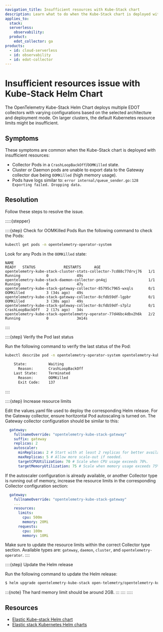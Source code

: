 ```yaml
---
navigation_title: Insufficient resources with Kube-Stack chart
description: Learn what to do when the Kube-Stack chart is deployed with insufficient resources.
applies_to:
  stack:
  serverless:
    observability:
  product:
    edot_collector: ga
products:
  - id: cloud-serverless
  - id: observability
  - id: edot-collector
---
```


# Insufficient resources issue with Kube-Stack Helm Chart

The OpenTelemetry Kube-Stack Helm Chart deploys multiple EDOT collectors with varying configurations based on the selected architecture and deployment mode. On larger clusters, the default Kubernetes resource limits might be insufficient.

## Symptoms   

These symptoms are common when the Kube-Stack chart is deployed with insufficient resources:

- Collector Pods in a `CrashLoopBackOff`/`OOMKilled` state.
- Cluster or Daemon pods are unable to export data to the Gateway collector due being `OOMKilled` (high memory usage). 
- Pods have logs similar to: `error	internal/queue_sender.go:128	Exporting failed. Dropping data.`

## Resolution

Follow these steps to resolve the issue.

:::::{stepper}

::::{step} Check for OOMKilled Pods
Run the following command to check the Pods:

```bash
kubectl get pods -n opentelemetry-operator-system
```

Look for any Pods in the `OOMKilled` state:

```
NAME                                                              READY   STATUS             RESTARTS      AGE
opentelemetry-kube-stack-cluster-stats-collector-7cd88c77drvj76   1/1     Running            0             49s
opentelemetry-kube-stack-daemon-collector-pn4qj                   1/1     Running            0             47s
opentelemetry-kube-stack-gateway-collector-85795c7965-wxqls       0/1     OOMKilled          3 (34s ago)   49s
opentelemetry-kube-stack-gateway-collector-8cfdb59df-lgpbr        0/1     OOMKilled          3 (30s ago)   49s
opentelemetry-kube-stack-gateway-collector-8cfdb59df-s7plz        0/1     CrashLoopBackOff   2 (17s ago)   34s
opentelemetry-kube-stack-opentelemetry-operator-77d46bc4dbv2h6k   2/2     Running            0             3m14s
```
::::

::::{step} Verify the Pod last status

Run the following command to verify the last status of the Pod:

```bash
kubectl describe pod -n opentelemetry-operator-system opentelemetry-kube-stack-gateway-collector-85795c7965-wxqls
 
    State:          Waiting
      Reason:       CrashLoopBackOff
    Last State:     Terminated
      Reason:       OOMKilled
      Exit Code:    137
```
::::

::::{step} Increase resource limits

Edit the values.yaml file used to deploy the corresponding Helm release. For the Gateway collector, ensure horitzontal Pod autoscaling is turned on. The Gateway collector configuration should be similar to this:

```yaml
  gateway:
    fullnameOverride: "opentelemetry-kube-stack-gateway"
    suffix: gateway
    replicas: 2
    autoscaler:
      minReplicas: 2 # Start with at least 2 replicas for better availability.
      maxReplicas: 5 # Allow more scale-out if needed.
      targetCPUUtilization: 70 # Scale when CPU usage exceeds 70%.
      targetMemoryUtilization: 75 # Scale when memory usage exceeds 75%.
```

If the autoscaler configuration is already available, or another Collector type is running out of memory, increase the resource limits in the corresponding Collector configuration section:

```yaml
  gateway:
    fullnameOverride: "opentelemetry-kube-stack-gateway"
    ...
    resources:
      limits:
        cpu: 500m
        memory: 20Mi
      requests:
        cpu: 100m
        memory: 10Mi
```

Make sure to update the resource limits within the correct Collector type section. Available types are: `gateway`, `daemon`, `cluster`, and `opentelemetry-operator`.
::::

::::{step} Update the Helm release

Run the following command to update the Helm release:

```bash
$ helm upgrade opentelemetry-kube-stack open-telemetry/opentelemetry-kube-stack --namespace opentelemetry-operator-system --values values.yaml --version '0.6.3'
```

:::{note}
The hard memory limit should be around 2GB.
:::
::::
::::: 

## Resources

* [Elastic Kube-stack Helm chart](https://github.com/open-telemetry/opentelemetry-helm-charts/tree/main/charts/opentelemetry-kube-stack)  
* [Elastic stack Kubernetes Helm charts](https://github.com/elastic/helm-charts)